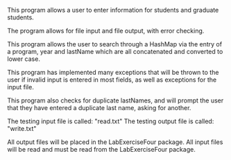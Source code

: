 This program allows a user to enter information for students and graduate students.

The program allows for file input and file output, with error checking.

This program allows the user to search through a HashMap via the entry of
a program, year and lastName which are all concatenated and converted to lower case.

This program has implemented many exceptions that will be thrown to the user
if invalid input is entered in most fields, as well as exceptions for the input file.

This program also checks for duplicate lastNames, and will prompt the user that they
have entered a duplicate last name, asking for another.


The testing input file is called:
    "read.txt"
The testing output file is called:
    "write.txt"


All output files will be placed in the LabExerciseFour package.
All input files will be read and must be read from the LabExerciseFour package.